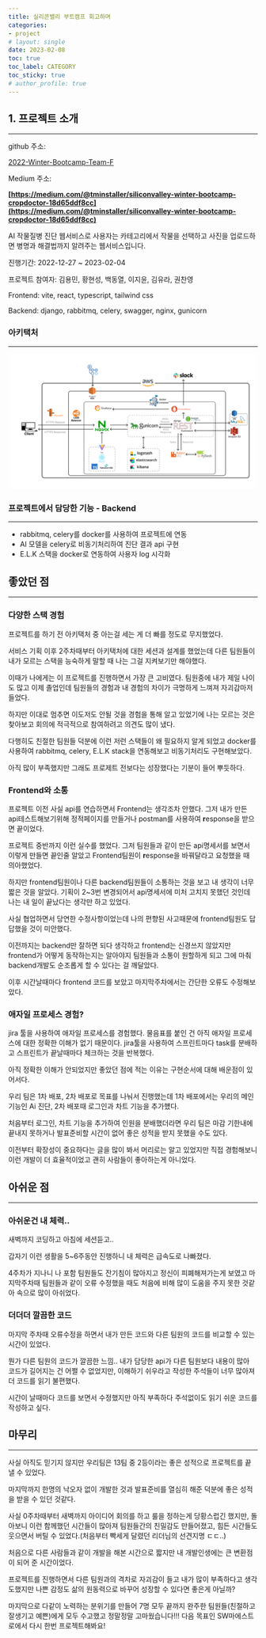 ```yaml
---
title: 실리콘밸리 부트캠프 회고하며
categories:
- project
# layout: single
date: 2023-02-08
toc: true
toc_label: CATEGORY
toc_sticky: true
# author_profile: true
---
```


## 1. 프로젝트 소개

---

github 주소: 

[2022-Winter-Bootcamp-Team-F](https://github.com/S-V-23-BootCamp-Team-F)

Medium 주소:

**[https://medium.com/@tminstaller/siliconvalley-winter-bootcamp-cropdoctor-18d65ddf8cc](https://medium.com/@tminstaller/siliconvalley-winter-bootcamp-cropdoctor-18d65ddf8cc)**

AI 작물질병 진단 웹서비스로 사용자는 카테고리에서 작물을 선택하고 사진을 업로드하면 병명과 해결법까지 알려주는 웹서비스입니다.

진행기간: 2022-12-27 ~ 2023-02-04

프로젝트 참여자: 김용민, 황현성, 백동열, 이지윤, 김유라, 권찬영

Frontend: vite, react, typescript, tailwind css

Backend: django, rabbitmq, celery, swagger, nginx, gunicorn

### 아키택처

---

<p align = "center"><img src='/assets/images/posts/2023-02-08/1.png' width="500"/></p>

### 프로젝트에서 담당한 기능 - Backend

---

- rabbitmq, celery를 docker를 사용하여 프로젝트에 연동
- AI 모델을 celery로 비동기처리하여 진단 결과 api 구현
- E.L.K 스택을 docker로 연동하여 사용자 log 시각화

## 좋았던 점

---

### 다양한 스택 경험

프로젝트를 하기 전 아키택처 중 아는걸 세는 게 더 빠를 정도로 무지했었다. 

서비스 기획 이후 2주차때부터 아키택처에 대한 세션과 설계를 했었는데 다른 팀원들이 내가 모르는 스택을 능숙하게 말할 때 나는 그걸 지켜보기만 해야했다. 

이때가 나에게는 이 프로젝트를 진행하면서 가장 큰 고비였다. 팀원중에 내가 제일 나이도 많고 이제 졸업인데 팀원들의 경험과 내 경험의 차이가 극명하게 느껴져 자괴감마저 들었다. 

하지만 이대로 멈추면 이도저도 안될 것을 경험을 통해 알고 있었기에 나는 모르는 것은 찾아보고 회의에 적극적으로 참여하려고 의견도 많이 냈다. 

다행히도 친절한 팀원들 덕분에 이런 저런 스택들이 왜 필요하지 알게 되었고 docker를 사용하여 rabbitmq, celery, E.L.K stack을 연동해보고 비동기처리도 구현해보았다. 

아직 많이 부족했지만 그래도 프로제트 전보다는 성장했다는 기분이 들어 뿌듯하다.

### Frontend와 소통

프로젝트 이전 사실 api를 연습하면서 Frontend는 생각조차 안했다. 그저 내가 만든 api테스트해보기위해 정적페이지를 만들거나 postman를 사용하여 **r**esponse을 받으면 끝이었다. 

프로젝트 중반까지 이런 실수를 했었다. 그저 팀원들과 같이 만든 api명세서를 보면서 이렇게 만들면 끝인줄 알았고 Frontend팀원이 **r**esponse을 바꿔달라고 요청했을 때 의아했었다. 

하지만 frontend팀원이나 다른 backend팀원들이 소통하는 것을 보고 내 생각이 너무 짧은 것을 알았다. 기획이 2~3번 변경되어서 api명세서에 미처 고치지 못했던 것인데 나는 내 일이 끝났다는 생각만 하고 있었다.

사실 협업하면서 당연한 수정사항이었는데 나의 편향된 사고때문에 frontend팀원도 답답했을 것이 미안했다.

이전까지는 backend만 잘하면 되다 생각하고 frontend는 신경쓰지 않았지만 frontend가 어떻게 동작하는지는 알아야지 팀원들과 소통이 원할하게 되고 그에 마춰 backend개발도 순조롭게 할 수 있다는 걸 깨달았다. 

이후 시간날때마다 frontend 코드를 보았고 마지막주차에서는 간단한 오류도 수정해보았다. 

### 애자일 프로세스 경험?

jira 툴을 사용하여 애자일 프로세스를 경험했다. 물음표를 붙인 건 아직 애자일 프로세스에 대한 정확한 이해가 없기 때문이다. jira툴을 사용하여 스프린트마다 task를 분배하고 스프린트가 끝날때마다 체크하는 것을 반복했다. 

아직 정확한 이해가 안되었지만 좋았던 점에 적는 이유는 구현순서에 대해 배운점이 있어서다.

우리 팀은 1차 배포, 2차 배포로 목표를 나눠서 진행했는데 1차 배포에서는 우리의 메인 기능인 Ai 진단, 2차 배포때 로그인과 차트 기능을 추가헀다.

처음부터 로그인, 차트 기능을 추가하여 인원을 분배했더라면 우리 팀은 마감 기한내에 끝내지 못하거나 발표준비할 시간이 없어 좋은 성적을 받지 못했을 수도 있다.

이전부터 확장성이 중요하다는 글을 많이 봐서 머리로는 알고 있었지만 직접 경험해보니 이런 개발이 더 효율적이었고 괜히 사람들이 좋아하는게 아니었다.

## 아쉬운 점

---

### 아쉬운건 내 체력..

새벽까지 코딩하고 아침에 세션듣고..

갑자기 이런 생활을 5~6주동안 진행하니 내 체력은 급속도로 나빠졌다.

4주차가 지나니 나 포함 팀원들도 잔기침이 많아지고 정신이 피폐해져가는게 보였고 마지막주차때 팀원들과 같이 오류 수정했을 때도 처음에 비해 많이 도움을 주지 못한 것같아 속으로 많이 아쉬었다.

### 더더더 깔끔한 코드

마지막 주차때 오류수정을 하면서 내가 만든 코드와 다른 팀원의 코드를 비교할 수 있는 시간이 있었다.

뭔가 다른 팀원의 코드가 깔끔한 느낌.. 내가 담당한 api가 다른 팀원보다 내용이 많아 코드가 길어지는 건 어쩔 수 없었지만, 이해하기 쉬우라고 작성한 주석들이 너무 많아져 더 코드를 읽기 불편했다.

시간이 날때마다 코드를 보면서 수정했지만 아직 부족하다 주석없이도 읽기 쉬운 코드를 작성하고 싶다.

## 마무리

---

사실 아직도 믿기지 않지만 우리팀은 13팀 중 2등이라는 좋은 성적으로 프로젝트를 끝낼 수 있었다.

마지막까지 한명의 낙오자 없이 개발한 것과 발표준비를 열심히 해준 덕분에 좋은 성적을 받을 수 있던 것같다.

사실 0주차때부터 새벽까지 아이디어 회의를 하고 룰을 정하는게 당황스럽긴 했지만, 돌아보니 이런 함께했던 시간들이 많아져 팀원들간의 친밀감도 만들어졌고, 힘든 시간들도 웃으면서 버틸 수 있었다.(처음부터 빡세게 달렸던 리더님의 선견지명 ㄷㄷ..)

처음으로 다른 사람들과 같이 개발을 해본 시간으로 짧지만 내 개발인생에는 큰 변환점이 되어 준 시간이었다.

프로젝트를 진행하면서 다른 팀원과의 격차로 자괴감이 들고 내가 많이 부족하다고 생각도했지만 나쁜 감정도 삶의 원동력으로 바꾸어 성장할 수 있다면 좋은게 아닐까?

마지막으로 다같이 노력하는 분위기를 만들어 7명 모두 끝까지 완주한 팀원들(친절하고 잘생기고 예쁜)에게 모두 수고했고 정말정말 고마웠습니다!!! 다음 목표인 SW마에스트로에서 다시 한번 프로젝트해봐요!